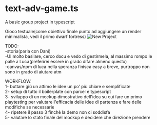 # text-adv-game.ts
A basic group project in typescript


Gioco testuale(come obiettivo finale punto ad aggiungere un render minimalista, vedi il primo dwarf fortress)
![New Project](https://github.com/Nayrae/text-adv-game.ts/assets/31448095/0ded6652-6e5d-4d20-a96c-b7cbe260b580)


TODO:<br>
-storia(parla con Dani)<br>
-UI molto basilare, cerco docu e vedo di gestirmela, al massimo rompo le palle a Luca(preferirei essere in grado difare almeno questo)<br>
-canvas/npm di luca nella speranza finisca easy a breve, purtroppo non sono in grado di aiutare atm<br>

WORKFLOW:<br>
1- buttare giù un attimo le idee un po' più chiare e semplificate<br>
2- setup di tutto il boilerplate con parcel e typescript<br>
3- sviluppo di un mockup dimostrativo dell'idea su cui fare un primo playtesting per valutare l'efficacia delle idee di partenza e fare delle modifiche se necessarie<br>
4- ripetere il passo 3 finchè la demo non ci soddisfa<br>
5- valutare lo stato finale del mockup e decidere che direzione prendere
